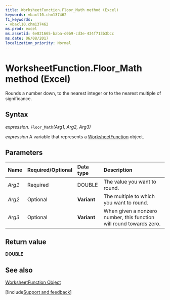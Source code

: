 ```yaml
---
title: WorksheetFunction.Floor_Math method (Excel)
keywords: vbaxl10.chm137462
f1_keywords:
- vbaxl10.chm137462
ms.prod: excel
ms.assetid: 6e821665-baba-d0b9-cd3e-434f713b3bcc
ms.date: 06/08/2017
localization_priority: Normal
---
```



# WorksheetFunction.Floor_Math method (Excel)

Rounds a number down, to the nearest integer or to the nearest multiple of significance.


## Syntax

_expression_. `Floor_Math`_(Arg1,_ _Arg2,_ _Arg3)_

_expression_ A variable that represents a [WorksheetFunction](Excel.WorksheetFunction.md) object.


## Parameters



|Name|Required/Optional|Data type|Description|
|:-----|:-----|:-----|:-----|
| _Arg1_|Required|DOUBLE|The value you want to round.|
| _Arg2_|Optional|**Variant**|The multiple to which you want to round.|
| _Arg3_|Optional|**Variant**|When given a nonzero number, this function will round towards zero.|

## Return value

 **DOUBLE**


## See also


[WorksheetFunction Object](Excel.WorksheetFunction.md)

[!include[Support and feedback](~/includes/feedback-boilerplate.md)]